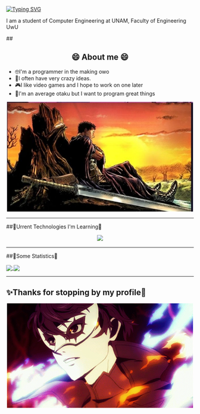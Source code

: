 [![Typing SVG](https://readme-typing-svg.demolab.com?font=Fira+Code&weight=500&size=30&pause=1000&color=F71A1E&center=true&vCenter=true&width=750&height=100&lines=%F0%9F%91%BEWelcome+of+my+world%F0%9F%91%BE;%F0%9F%98%84Superdart2017%F0%9F%98%84)](https://git.io/typing-svg)

I am a student of Computer Engineering at UNAM, Faculty of Engineering UwU


##<h2 align="center">😄 About me 😄</h2>

- 🤓I'm a programmer in the making owo
- 🤪I often have very crazy ideas.
- 🎮I like video games and I hope to work on one later
- 🤖I'm an average otaku but I want to program great things

<p align="center">
  <img src="IMAGENES/Screenshot_2023-07-21-18-33-52-82_8b1cfbb769bd52fc36fa25a4fcc64305.jpg" alt="Berserk" width="500">
</p>

_______________________________________________________________________________
##👾Urrent Technologies I'm Learning🤖
<p align="center">
  <a href="https://skillicons.dev">
    <img src="https://skillicons.dev/icons?i=git,py,java,c,ruby,vscode,github" />
  </a>
</p>

________________________________________________________________________________
##🌟Some Statistics🌟


  <a href="https://github.com/anuraghazra/github-readme-stats">  
    <img align="center" src="https://github-readme-stats.vercel.app/api?username=Superdart-2017&show_icons=true&theme=radical" />  
  </a>  

  <a href="https://github.com/anuraghazra/github-readme-stats">  
    <img align= "center" src="https://github-readme-stats.vercel.app/api/top-langs/?username=Superdart-2017&layout=donut" />  
  </a>  
</div>

--------------------------------------------------------------------------------
##                     ✨Thanks for stopping by my profile🌟
<p align="center">  
  <img src="IMAGENES/e18734afb0f9fdd64d055d0ade2b3dbf.gif" alt="Persona 5" width="500">  
</p>

